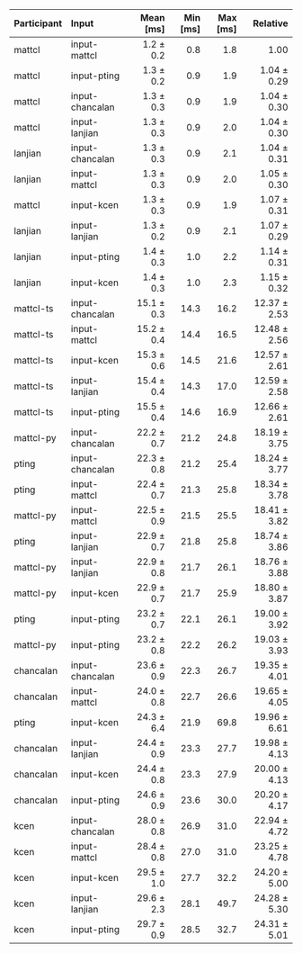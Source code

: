 | Participant | Input | Mean [ms] | Min [ms] | Max [ms] | Relative |
|:---|:---|---:|---:|---:|---:|
| mattcl | input-mattcl | 1.2 ± 0.2 | 0.8 | 1.8 | 1.00 |
| mattcl | input-pting | 1.3 ± 0.2 | 0.9 | 1.9 | 1.04 ± 0.29 |
| mattcl | input-chancalan | 1.3 ± 0.3 | 0.9 | 1.9 | 1.04 ± 0.30 |
| mattcl | input-lanjian | 1.3 ± 0.3 | 0.9 | 2.0 | 1.04 ± 0.30 |
| lanjian | input-chancalan | 1.3 ± 0.3 | 0.9 | 2.1 | 1.04 ± 0.31 |
| lanjian | input-mattcl | 1.3 ± 0.3 | 0.9 | 2.0 | 1.05 ± 0.30 |
| mattcl | input-kcen | 1.3 ± 0.3 | 0.9 | 1.9 | 1.07 ± 0.31 |
| lanjian | input-lanjian | 1.3 ± 0.2 | 0.9 | 2.1 | 1.07 ± 0.29 |
| lanjian | input-pting | 1.4 ± 0.3 | 1.0 | 2.2 | 1.14 ± 0.31 |
| lanjian | input-kcen | 1.4 ± 0.3 | 1.0 | 2.3 | 1.15 ± 0.32 |
| mattcl-ts | input-chancalan | 15.1 ± 0.3 | 14.3 | 16.2 | 12.37 ± 2.53 |
| mattcl-ts | input-mattcl | 15.2 ± 0.4 | 14.4 | 16.5 | 12.48 ± 2.56 |
| mattcl-ts | input-kcen | 15.3 ± 0.6 | 14.5 | 21.6 | 12.57 ± 2.61 |
| mattcl-ts | input-lanjian | 15.4 ± 0.4 | 14.3 | 17.0 | 12.59 ± 2.58 |
| mattcl-ts | input-pting | 15.5 ± 0.4 | 14.6 | 16.9 | 12.66 ± 2.61 |
| mattcl-py | input-chancalan | 22.2 ± 0.7 | 21.2 | 24.8 | 18.19 ± 3.75 |
| pting | input-chancalan | 22.3 ± 0.8 | 21.2 | 25.4 | 18.24 ± 3.77 |
| pting | input-mattcl | 22.4 ± 0.7 | 21.3 | 25.8 | 18.34 ± 3.78 |
| mattcl-py | input-mattcl | 22.5 ± 0.9 | 21.5 | 25.5 | 18.41 ± 3.82 |
| pting | input-lanjian | 22.9 ± 0.7 | 21.8 | 25.8 | 18.74 ± 3.86 |
| mattcl-py | input-lanjian | 22.9 ± 0.8 | 21.7 | 26.1 | 18.76 ± 3.88 |
| mattcl-py | input-kcen | 22.9 ± 0.7 | 21.7 | 25.9 | 18.80 ± 3.87 |
| pting | input-pting | 23.2 ± 0.7 | 22.1 | 26.1 | 19.00 ± 3.92 |
| mattcl-py | input-pting | 23.2 ± 0.8 | 22.2 | 26.2 | 19.03 ± 3.93 |
| chancalan | input-chancalan | 23.6 ± 0.9 | 22.3 | 26.7 | 19.35 ± 4.01 |
| chancalan | input-mattcl | 24.0 ± 0.8 | 22.7 | 26.6 | 19.65 ± 4.05 |
| pting | input-kcen | 24.3 ± 6.4 | 21.9 | 69.8 | 19.96 ± 6.61 |
| chancalan | input-lanjian | 24.4 ± 0.9 | 23.3 | 27.7 | 19.98 ± 4.13 |
| chancalan | input-kcen | 24.4 ± 0.8 | 23.3 | 27.9 | 20.00 ± 4.13 |
| chancalan | input-pting | 24.6 ± 0.9 | 23.6 | 30.0 | 20.20 ± 4.17 |
| kcen | input-chancalan | 28.0 ± 0.8 | 26.9 | 31.0 | 22.94 ± 4.72 |
| kcen | input-mattcl | 28.4 ± 0.8 | 27.0 | 31.0 | 23.25 ± 4.78 |
| kcen | input-kcen | 29.5 ± 1.0 | 27.7 | 32.2 | 24.20 ± 5.00 |
| kcen | input-lanjian | 29.6 ± 2.3 | 28.1 | 49.7 | 24.28 ± 5.30 |
| kcen | input-pting | 29.7 ± 0.9 | 28.5 | 32.7 | 24.31 ± 5.01 |
